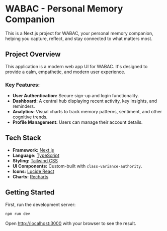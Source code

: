 # WABAC - Personal Memory Companion

This is a Next.js project for WABAC, your personal memory companion, helping you capture, reflect, and stay connected to what matters most.

## Project Overview

This application is a modern web app UI for WABAC. It's designed to provide a calm, empathetic, and modern user experience.

### Key Features:

- **User Authentication:** Secure sign-up and login functionality.
- **Dashboard:** A central hub displaying recent activity, key insights, and reminders.
- **Analytics:** Visual charts to track memory patterns, sentiment, and other cognitive trends.
- **Profile Management:** Users can manage their account details.

## Tech Stack

- **Framework:** [Next.js](https://nextjs.org/)
- **Language:** [TypeScript](https://www.typescriptlang.org/)
- **Styling:** [Tailwind CSS](https://tailwindcss.com/)
- **UI Components:** Custom-built with `class-variance-authority`.
- **Icons:** [Lucide React](https://lucide.dev/)
- **Charts:** [Recharts](https://recharts.org/)

## Getting Started

First, run the development server:

```bash
npm run dev
```

Open [http://localhost:3000](http://localhost:3000) with your browser to see the result.
